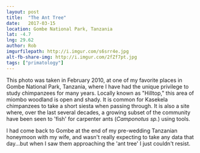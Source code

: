 ```yaml
---
layout: post
title:  "The Ant Tree"
date:   2017-03-15
location: Gombe National Park, Tanzania
lat: -4.7
lng: 29.62
author: Rob
imgurfilepath: http://i.imgur.com/s6srr4e.jpg
alt-fb-share-img: http://i.imgur.com/2fZf7pt.jpg
tags: ["primatology"]
---
```


This photo was taken in February 2010, at one of my favorite places in Gombe National Park, Tanzania, where I have had the unique privilege to study chimpanzees for many years.  Locally known as "Hilltop," this area of miombo woodland is open and shady.  It is common for Kasekela chimpanzees to take a short siesta when passing through.  It is also a site where, over the last several decades, a growing subset of the community have been seen to 'fish' for carpenter ants (*Camponotus sp.*) using tools.

I had come back to Gombe at the end of my pre-wedding Tanzanian honeymoon with my wife, and wasn't really expecting to take any data that day...but when I saw them approaching the 'ant tree' I just couldn't resist.
